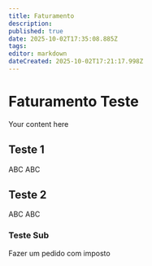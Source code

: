 ```yaml
---
title: Faturamento
description: 
published: true
date: 2025-10-02T17:35:08.885Z
tags: 
editor: markdown
dateCreated: 2025-10-02T17:21:17.998Z
---
```


# Faturamento Teste
Your content here

## Teste 1

ABC ABC

## Teste 2

ABC ABC

### Teste Sub

Fazer um pedido com imposto